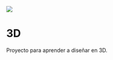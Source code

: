 ![](https://www.ilerna.es/blog/wp-content/uploads/2019/08/geometr%C3%ADa-Maya-2-768x489.png)
# 3D
Proyecto para aprender a diseñar en 3D.
